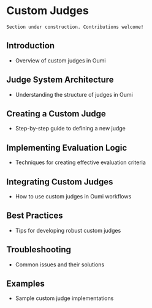 # Custom Judges

```{attention}
Section under construction. Contributions welcome!
```

## Introduction

- Overview of custom judges in Oumi

## Judge System Architecture

- Understanding the structure of judges in Oumi

## Creating a Custom Judge

- Step-by-step guide to defining a new judge

## Implementing Evaluation Logic

- Techniques for creating effective evaluation criteria

## Integrating Custom Judges

- How to use custom judges in Oumi workflows

## Best Practices

- Tips for developing robust custom judges

## Troubleshooting

- Common issues and their solutions

## Examples

- Sample custom judge implementations

